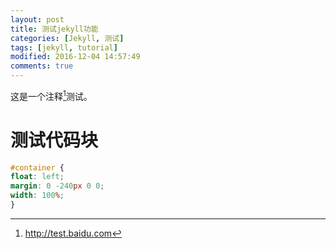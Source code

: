 ```yaml
---
layout: post
title: 测试jekyll功能 
categories: [Jekyll, 测试]
tags: [jekyll, tutorial]
modified: 2016-12-04 14:57:49
comments: true
---
```


这是一个注释[^1]测试。

<!--more-->

# 测试代码块
~~~ css
#container {
float: left;
margin: 0 -240px 0 0;
width: 100%;
}
~~~

[^1]: <http://test.baidu.com>



